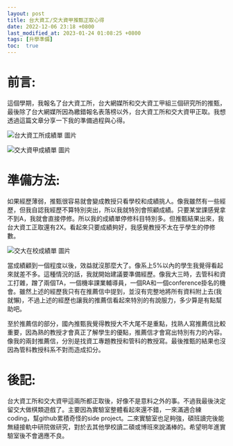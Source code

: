 ```yaml
---
layout: post
title: 台大資工/交大資甲推甄正取心得
date: 2022-12-06 23:18 +0800
last_modified_at: 2023-01-24 01:08:25 +0800
tags: [升學準備]
toc:  true
---
```


# 前言:
這個學期，我報名了台大資工所，台大網媒所和交大資工甲組三個研究所的推甄，最後除了台大網媒所因為繳錯報名表落榜以外，台大資工所和交大資甲正取。我想透過這篇文章分享一下我的準備過程與心得。

![台大資工所成績單 圖片](https://miro.medium.com/max/4800/1*kJpJkNySqKpj-PhoDKXhxw.webp)

![交大資甲成績單 圖片](https://miro.medium.com/max/4800/1*t0z8cChRRIEQixpGyRJR8A.webp)



# 準備方法:
如果經歷薄弱，推甄很容易就會變成教授只看學校和成績挑人。像我雖然有一些經歷，但我自認我經歷不算特別突出，所以我就特別會照顧成績。只要某堂課感覺拿不到A，我就會直接停修。所以我的成績單停修科目特別多。但推甄結果出來，我台大資工正取還有2X。看起來只要成績夠好，我感覺教授不太在乎學生的停修數。

![交大在校成績單 圖片](https://miro.medium.com/max/1400/1*LDMXqJFyvxB4WHb87ChSOg.webp)


當成績顧到一個程度以後，效益就沒那麼大了。像系上5%以內的學生我覺得看起來就差不多。這種情況的話，我就開始建議要準備經歷。像我大三時，去管科和資工打雜，蹭了兩個TA，一個機率課業輔導員，一個RA和一個conference掛名的機會。雖然上述的經歷我只有在推薦信中提到，並沒有完整地將所有資料附上去(我就懶)，不過上述的經歷也讓我的推薦信看起來特別的有說服力，多少算是有點幫助吧。

至於推薦信的部分，國內推甄我覺得教授大不大尾不是重點，找熟人寫推薦信比較重要，因為熟的教授才會真正了解學生的優點，推薦信才會寫出特別有力的內容。像我的兩封推薦信，分別是找資工專題教授和管科的教授寫。最後推甄的結果也沒因為管科教授科系不對而造成扣分。

# 後記:
台大資工所和交大資甲這兩所都正取後，好像不是意料之外的事。不過我最後決定留交大做棋類遊戲了。主要因為實驗室整體看起來還不錯，一來滿適合練coding，幫github累積奇怪的side project。二來實驗室也足夠強，碩班讀完後能無縫接軌中研院做研究，對於去其他學校讀二碩或博班來說滿棒的。希望明年進實驗室後不會適應不良。